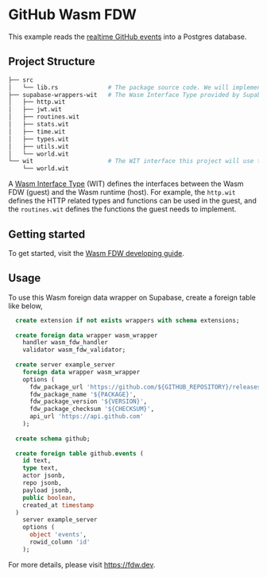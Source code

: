 # GitHub Wasm FDW

This example reads the [realtime GitHub events](https://api.github.com/events) into a Postgres database. 

## Project Structure

```bash
├── src
│   └── lib.rs              # The package source code. We will implement the FDW logic, in this file.
├── supabase-wrappers-wit   # The Wasm Interface Type provided by Supabase. See below for a detailed description.
│   ├── http.wit
│   ├── jwt.wit
│   ├── routines.wit
│   ├── stats.wit
│   ├── time.wit
│   ├── types.wit
│   ├── utils.wit
│   └── world.wit
└── wit                     # The WIT interface this project will use to build the Wasm package.
    └── world.wit
```

A [Wasm Interface Type](https://github.com/bytecodealliance/wit-bindgen) (WIT) defines the interfaces between the Wasm FDW (guest) and the Wasm runtime (host). For example, the `http.wit` defines the HTTP related types and functions can be used in the guest, and the `routines.wit` defines the functions the guest needs to implement.

## Getting started

To get started, visit the [Wasm FDW developing guide](https://fdw.dev/guides/create-wasm-wrapper/).

## Usage

To use this Wasm foreign data wrapper on Supabase, create a foreign table like below,
```sql
  create extension if not exists wrappers with schema extensions;
  
  create foreign data wrapper wasm_wrapper
    handler wasm_fdw_handler
    validator wasm_fdw_validator;
  
  create server example_server
    foreign data wrapper wasm_wrapper
    options (
      fdw_package_url 'https://github.com/${GITHUB_REPOSITORY}/releases/download/v${VERSION}/${PROJECT}.wasm',
      fdw_package_name '${PACKAGE}',
      fdw_package_version '${VERSION}',
      fdw_package_checksum '${CHECKSUM}',
      api_url 'https://api.github.com'
    );
  
  create schema github;
  
  create foreign table github.events (
    id text,
    type text,
    actor jsonb,
    repo jsonb,
    payload jsonb,
    public boolean,
    created_at timestamp
  )
    server example_server
    options (
      object 'events',
      rowid_column 'id'
    );
```

  For more details, please visit https://fdw.dev.